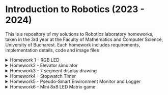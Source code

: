 # Introduction to Robotics (2023 - 2024)

This is a repository of my solutions to Robotics laboratory homeworks, taken in the 3rd year at the Faculty of Mathematics and Computer Science, University of Bucharest. Each homework includes requirements, implementation details, code and image files

<details>
  <summary>  
    Homework 1 - RGB LED
  </summary>
  
  ### RGB LED with 3 potentiometers
  ### Components:
  * 1 RGB LED
  * 3 potentiometers
  * 1 resistor and wires as needed
  ### Technical Task:
  * Use a separate potentiometer for controlling each color of the RGB LED: Red, Green, and Blue. This control must leverage digital electronics. Specifically, you need to read the potentiometer’s value with Arduino and then write a mapped value to the LED pins.
### Photo:
![](https://github.com/Moarcas/IntroductionToRobotics/blob/master/Homework1/homework1.jpg)

### Video:
[![Watch the video](https://img.youtube.com/vi/LmKkNPQ6G3c/maxresdefault.jpg)](https://youtube.com/shorts/LmKkNPQ6G3c?feature=share)
</details>

<details>
  <summary>
    Homework2 - Elevator simulator
  </summary>
  
  ### Elevator simulator
  ### Components:
  * 4 LEDs (3 for each floor and 1 for the elevator's operational state)
  * 3 buttons for floor calls
  * 1 buzzer
  * resistors and wires as needed
  ### Technical Task:
  * Design a control system that simulates a 3-floor elevator using the Arduino
    platform. Here are the specific requirements:
    * LED Indicators: Each of the 3 LEDs should represent one of the 3 floors.
      The LED corresponding to the current floor should light up. Additionally,
      another LED should represent the elevator’s operational state. It should
      blink when the elevator is moving and remain static when stationary.
    * Buttons: Implement 3 buttons that represent the call buttons from the
      3 floors. When pressed, the elevator should simulate movement towards
      the floor after a short interval (2-3 seconds).
    * Buzzer:
      The buzzer should sound briefly during the following scenarios:
      * Elevator arriving at the desired floor (something resembling a ”cling”).
      * Elevator doors closing and movement (pro tip: split them into 2
      different sounds)
    * State Change & Timers: If the elevator is already at the desired floor,
      pressing the button for that floor should have no effect. Otherwise, after
      a button press, the elevator should ”wait for the doors to close” and then
      ”move” to the corresponding floor. If the elevator is in movement, it
      should either do nothing or it should stack its decision (get to the first
      programmed floor, open the doors, wait, close them and then go to the
      next desired floor).
    * Debounce: Remember to implement debounce for the buttons to avoid
      unintentional repeated button presses.
  ### Bonus - decision-stack":
  * Added a "decision-stack”. When using a normal elevator, you usually
    press multiple numbers and the elevator takes you there in order.
  * I incorporated a linked list to keep track of every button pressed, creating a "decision-stack" feature.
  
  ### Photo:
  ![](https://github.com/Moarcas/IntroductionToRobotics/blob/master/Homework2/Homework2.jpg)

  ### Video:
  [![Watch the video](https://img.youtube.com/vi/2r7shoO6HCo/maxresdefault.jpg)](https://youtube.com/shorts/2r7shoO6HCo?feature=share)
  </details>

  <details>
    <summary>
       Homework3 - 7 segment display drawing
    </summary>
    
<h1 align="center">Homework3 - 7 Segment Display Drawing</h1>

<p align="center">
  <img src="https://github.com/Moarcas/IntroductionToRobotics/blob/master/Homework3/homework3.jpg" alt="7 Segment Display Photo">
</p>

<h2 align="center">General description:</h2>

<p align="center">
  You will use the joystick to control the position of
  the segment and ”draw” on the display. The movement between segments
  should be natural, meaning they should jump from the current position
  only to neighbors, but without passing through ”walls”.
</p>

<h2 align="center">Components</h2>

- 1 x 7-segment display
- 1 x joystick
- Resistors and wires as needed

<h2 align="center">Technical Task</h2>

<p align="center">
  The 7-segment display should have the initial position on the DP (decimal point). The current position always blinks, regardless of whether the segment is on or off. The joystick is used to move from one position to its neighboring segments.
</p>

<h2 align="center">Button Functions</h2>

- Short pressing the button toggles the segment state from ON to OFF or from OFF to ON.
- Long pressing the button resets the entire display by turning all the segments OFF and moving the current position to the decimal point.

<h2 align="center">Video</h2>

<p align="center">
  <a href="https://youtu.be/SJGTRuJBMLk">
    <img src="https://img.youtube.com/vi/SJGTRuJBMLk/maxresdefault.jpg" alt="Watch the video">
  </a>
</p>
</details>

<details>
  <summary>
    Homework4 - Stopwatch Timer
  </summary>
  
<h1 align="center">Homework4 - Stopwatch Timer</h1>

<p align="center">
  <img src="https://github.com/Moarcas/IntroductionToRobotics/blob/master/Homework4/homework4.jpg" alt="Stopwatch photo">
</p>

<h2 align="center">General description:</h2>

<p align="center">
  Using the 4 digit 7 segment display and 3 buttons,
  you should implement a stopwatch timer that counts in 10ths of a second
  and has a save lap functionality (similar to most basic stopwatch functions
  on most phones).
</p>

<h2 align="center">Components</h2>

- 1 x 7-segment display
- 1 x joystick
- Resistors and wires as needed
- 1 7-segment display
- 3 buttons
- Resistors and wires as needed 

<h2 align="center">Technical Task</h2>

 The starting value of the 4 digit 7 segment display should
be ”000.0”. Your buttons should have the following functionalities:
- Button 1: Start / pause.
- Button 2: Reset (if in pause mode). Reset saved laps (if in lap
viewing mode).
- Button 3: Save lap (if in counting mode), cycle through last saved
laps (up to 4 laps).

<h2 align="center">Workflow</h2>

- Display shows ”000.0”. When pressing the Start button, the timer
should start.
- During timer counter, each time you press the lap button, you should
save that timer’s value in memory (not persistent, it is OK to be
deleted upon reset), up to 4 laps (or more if you want); pressing the
5th time should override the 1st saved one. If you press the reset
button while timer works, nothing happens. If you press the pause
button, the timer stops.
- In Pause Mode, the lap flag button doesn’t work anymore. Pressing
the reset button resets you to 000.0.
- After reset, you can now press the flag buttons to cycle through the
lap times. Each time you press the flag button, it takes you to the
next saved lap. Pressing it continuously should cycle you through it
continuously. Pressing the reset button while in this state resets all
your flags and takes the timer back to ”000.0”.

<h2 align="center">Video</h2>

<p align="center">
  <a href="https://youtu.be/yDzoy57wTEM">
    <img src="https://img.youtube.com/vi/yDzoy57wTEM/maxresdefault.jpg" alt="Watch the video">
  </a>
</p>

</details>

<details>
  <summary>
    Homework5 - Pseudo-Smart Environment Monitor and Logger
  </summary>

  <h1>Homework5 - Pseudo-Smart Environment Monitor and Logger</h1>

  <img src="https://github.com/Moarcas/IntroductionToRobotics/blob/master/Homework5/homework5.jpg" alt="7 Segment Display Photo">

  <h2>General description</h2>

  <p>
    Develop a "Smart Environment Monitor and Logger" using Arduino. This system will utilize various sensors to gather environmental data, log this data into EEPROM, and provide both visual feedback via an RGB LED and user interaction through a Serial Menu. The project focuses on integrating sensor readings, memory management, Serial Communication, and the general objective of building a menu.
  </p>

  <h2>Components</h2>

  <ul>
    <li>Arduino Uno Board</li>
    <li>Ultrasonic Sensor (HC-SR04)</li>
    <li>LDR (Light-Dependent Resistor)</li>
    <li>RGB LED</li>
    <li>Resistors as needed</li>
    <li>Breadboard and connecting wires</li>
  </ul>

  <h2>Menu structure</h2>

  <h3>1. Sensor Settings</h3>

  <ul>
    <li>
      <h4>1.1 Sensors Sampling Interval</h4>
      <p>Prompt for a value between 1 and 10 seconds. Use this value as a sampling rate for the sensors. You can read a separate value for each or have the same for both.</p>
    </li>
    <li>
      <h4>1.2 Ultrasonic Alert Threshold</h4>
      <p>Prompt for a threshold value for the ultrasonic sensor. You can decide if that is the min or max value. When the sensor value exceeds the threshold value, an alert should be given. If the LED is set to Automatic Mode (see section 4.2), it should also turn red if any of the sensors are outside the value.</p>
    </li>
    <li>
      <h4>1.3 LDR Alert Threshold</h4>
      <p>Prompt for a threshold value for the LDR sensor. You can decide if that is the min or max value. When the sensor value exceeds the threshold value, an alert should be given. If the LED is set to Automatic Mode (see section 4.2), it should also turn red if any of the sensors are outside the value.</p>
    </li>
    <li>
      <h4>1.4 Back</h4>
      <p>Return to the main menu</p>
    </li>
  </ul>

  <h3>2. Reset Logger Data</h3>

  <ul>
    <li>
      <h4>2.1 Yes</h4>
    </li>
    <li>
      <h4>2.2 No</h4>
    </li>
  </ul>

  <h3>3. System Status</h3>

  <ul>
    <li>
      <h4>3.1 Current Sensor Readings</h4>
      <p>Continuously print sensor readings at the set sampling rate, from all sensors. Make sure you have a way to exit this (such as pressing a specific key) and inform the user of this method through a message.</p>
    </li>
    <li>
      <h4>3.2 Current Sensor Settings</h4>
      <p>Displays the sampling rate and threshold value for all sensors.</p>
    </li>
    <li>
      <h4>3.3 Display Logged Data</h4>
      <p>Displays the last 10 sensor readings for all sensors. (or be creative and do it another way).</p>
    </li>
    <li>
      <h4>3.4 Back</h4>
      <p>Return to the Main menu.</p>
    </li>
  </ul>

  <h3>4. RGB LED Control</h3>

  <ul>
    <li>
      <h4>4.1 Manual Color Control</h4>
      <p>Set the RGB colors manually. You decide how to input them, either by making an option for each channel or by putting a string, etc. If you expect a specific format, make sure to inform the user.</p>
    </li>
    <li>
      <h4>4.2 LED: Toggle Automatic ON/OFF</h4>
      <p>If automatic mode is ON, then the LED color should be GREEN when all sensors value do not exceed threshold values (aka no alert) and RED when there is an alert (aka ANY sensor value exceeds the threshold). When automatic mode is OFF, then the LED should use the last saved RGB values.</p>
    </li>
    <li>
      <h4>4.3 Back</h4>
      <p>Return to the main menu</p>
    </li>
  </ul>

  <h3>5. IR Control</h3>

  <ul>
    <li>
      <h4>5.1 Keyboard input</h4>
    </li>
    <li>
      <h4>5.2 Remote IR input</h4>
    </li>
  </ul>

  <h2>Video</h2>

  <p>
    <a href="https://youtu.be/-WJyd9sFUNk">Watch the video</a>
  </p>

  <img src="https://img.youtube.com/vi/-WJyd9sFUNk/maxresdefault.jpg" alt="Watch the video">

   <h2>Video Menu</h2>

  <p>
    <a href="https://youtube.com/shorts/TkiGLPZjVf4?feature=share">Watch the video</a>
  </p>

  <img src="https://img.youtube.com/vi/TkiGLPZjVf4/maxresdefault.jpg" alt="Watch the video">
</details>

  <details>
    <summary>
       Homework6 - Mini 8x8 LED Matrix game
    </summary>
    
<h1 align="center">Homework6 - Mini 8x8 LED Matrix game</h1>

<p align="center">
  <img src="https://github.com/Moarcas/IntroductionToRobotics/blob/master/Homework6/homework6.jpg" alt=" Matrix Game Photo">
</p>

<h2 align="center">General description:</h2>

<p align="center">
    I developed a small game on an 8x8 matrix. In the game, I included three types of elements: a player (blinking slowly), bullets (blinking fast), and walls (not blinking). 
    The basic idea was to generate walls on the map (occupying 50% - 75% of the map), and then I could move around with the player to destroy them. I implemented it in a Terminator-tanks style.
    The game map can be dynamically adjusted to any size, but it is displayed on the 8x8 matrix in the form of a fog of war. This adds an extra layer of strategy, allowing players to explore the map as     they progress.
</p>

<h2 align="center">Components</h2>

<ul>
        <li>Arduino Uno Board</li>
        <li>Joystick</li>
        <li>8x8 LED Matrix</li>
        <li>MAX7219</li>
        <li>Resistors and capacitors as needed</li>
        <li>Breadboard and connecting wires</li>
</ul>

<h2 align="center">Joystick Functions</h2>

<ul>
        <li><strong>Move Up:</strong> Gently push the joystick upwards to navigate the player character upward on the matrix.</li>
        <li><strong>Move Down:</strong> Similarly, a subtle downward movement of the joystick guides the player character downward within the matrix.</li>
        <li><strong>Move Left:</strong> Tilt the joystick to the left to smoothly shift the player character horizontally to the left.</li>
        <li><strong>Move Right:</strong> Conversely, a tilt to the right accomplishes a seamless movement of the player character to the right.</li>
        <li><strong>Shoot:</strong> Press the joystick to initiate the shooting action, releasing bullets to destroy obstacles and progress in the game.</li>
</ul>

<p>These responsive joystick controls enhance the gaming experience, providing dynamic and engaging maneuverability for the player.</p>

<h2 align="center">Video</h2>

<p align="center">
  <a href="https://youtu.be/6ZLB3mJZwZM">
    <img src="https://img.youtube.com/vi/6ZLB3mJZwZM/maxresdefault.jpg" alt="Watch the video">
  </a>
</p>
</details>


